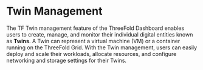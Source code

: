 <h1>Twin Management</h1>

The TF Twin management feature of the ThreeFold Dashboard enables users to create, manage, and monitor their individual digital entities known as **Twins**. A Twin can represent a virtual machine (VM) or a container running on the ThreeFold Grid. With the Twin management, users can easily deploy and scale their workloads, allocate resources, and configure networking and storage settings for their Twins.
